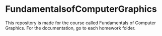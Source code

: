 # FundamentalsofComputerGraphics
This repository is made for the course called Fundamentals of Computer Graphics. For the documentation, go to each homework folder. 

